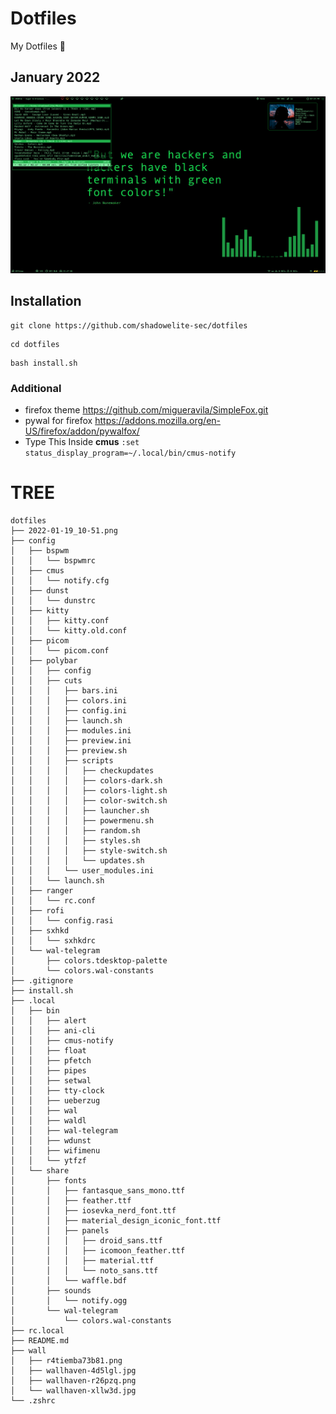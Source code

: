 # Dotfiles
My Dotfiles 🍚

## January 2022

![screenshot](https://raw.githubusercontent.com/shadowelite-sec/dotfiles/main/2022-01-19_10-51.png)


## Installation
```
git clone https://github.com/shadowelite-sec/dotfiles 
```
```
cd dotfiles
```
```
bash install.sh
```

### Additional
 * firefox theme https://github.com/migueravila/SimpleFox.git
 * pywal for firefox https://addons.mozilla.org/en-US/firefox/addon/pywalfox/
 * Type This Inside **cmus** ```:set status_display_program=~/.local/bin/cmus-notify```

# TREE

```
dotfiles
├── 2022-01-19_10-51.png
├── config
│   ├── bspwm
│   │   └── bspwmrc
│   ├── cmus
│   │   └── notify.cfg
│   ├── dunst
│   │   └── dunstrc
│   ├── kitty
│   │   ├── kitty.conf
│   │   └── kitty.old.conf
│   ├── picom
│   │   └── picom.conf
│   ├── polybar
│   │   ├── config
│   │   ├── cuts
│   │   │   ├── bars.ini
│   │   │   ├── colors.ini
│   │   │   ├── config.ini
│   │   │   ├── launch.sh
│   │   │   ├── modules.ini
│   │   │   ├── preview.ini
│   │   │   ├── preview.sh
│   │   │   ├── scripts
│   │   │   │   ├── checkupdates
│   │   │   │   ├── colors-dark.sh
│   │   │   │   ├── colors-light.sh
│   │   │   │   ├── color-switch.sh
│   │   │   │   ├── launcher.sh
│   │   │   │   ├── powermenu.sh
│   │   │   │   ├── random.sh
│   │   │   │   ├── styles.sh
│   │   │   │   ├── style-switch.sh
│   │   │   │   └── updates.sh
│   │   │   └── user_modules.ini
│   │   └── launch.sh
│   ├── ranger
│   │   └── rc.conf
│   ├── rofi
│   │   └── config.rasi
│   ├── sxhkd
│   │   └── sxhkdrc
│   └── wal-telegram
│       ├── colors.tdesktop-palette
│       └── colors.wal-constants
├── .gitignore
├── install.sh
├── .local
│   ├── bin
│   │   ├── alert
│   │   ├── ani-cli
│   │   ├── cmus-notify
│   │   ├── float
│   │   ├── pfetch
│   │   ├── pipes
│   │   ├── setwal
│   │   ├── tty-clock
│   │   ├── ueberzug
│   │   ├── wal
│   │   ├── waldl
│   │   ├── wal-telegram
│   │   ├── wdunst
│   │   ├── wifimenu
│   │   └── ytfzf
│   └── share
│       ├── fonts
│       │   ├── fantasque_sans_mono.ttf
│       │   ├── feather.ttf
│       │   ├── iosevka_nerd_font.ttf
│       │   ├── material_design_iconic_font.ttf
│       │   ├── panels
│       │   │   ├── droid_sans.ttf
│       │   │   ├── icomoon_feather.ttf
│       │   │   ├── material.ttf
│       │   │   └── noto_sans.ttf
│       │   └── waffle.bdf
│       ├── sounds
│       │   └── notify.ogg
│       └── wal-telegram
│           └── colors.wal-constants
├── rc.local
├── README.md
├── wall
│   ├── r4tiemba73b81.png
│   ├── wallhaven-4d5lgl.jpg
│   ├── wallhaven-r26pzq.png
│   └── wallhaven-xllw3d.jpg
└── .zshrc
```
